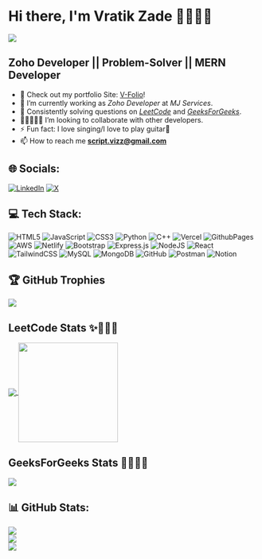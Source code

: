 # Hi there, I'm Vratik Zade 👋👨🏻‍💻


![](https://quotes-github-readme.vercel.app/api?type=horizontal&theme=radical)

## **Zoho Developer** || **Problem-Solver** || **MERN Developer**

- 🔭 Check out my portfolio Site: [V-Folio](https://vratik-zade.netlify.app/)!
- 🌱 I’m currently working as *Zoho Developer* at *MJ Services*.
- 🎯 Consistently solving questions on [*LeetCode*](https://leetcode.com/u/vizzscript/) and [*GeeksForGeeks*](https://www.geeksforgeeks.org/user/vratikzmz5x/).
- 👨🏻‍🤝‍👨🏻 I’m looking to collaborate with other developers.
- ⚡ Fun fact: I love singing/I love to play guitar🎸
- 📫 How to reach me **script.vizz@gmail.com**

## 🌐 Socials:
[![LinkedIn](https://img.shields.io/badge/LinkedIn-%230077B5.svg?logo=linkedin&logoColor=white)](https://linkedin.com/in/vratik-zade-a94912204) [![X](https://img.shields.io/badge/X-black.svg?logo=X&logoColor=white)](https://x.com/VratikZ) 


## 💻 Tech Stack:
![HTML5](https://img.shields.io/badge/html5-%23E34F26.svg?style=for-the-badge&logo=html5&logoColor=white) ![JavaScript](https://img.shields.io/badge/javascript-%23323330.svg?style=for-the-badge&logo=javascript&logoColor=%23F7DF1E) ![CSS3](https://img.shields.io/badge/css3-%231572B6.svg?style=for-the-badge&logo=css3&logoColor=white) ![Python](https://img.shields.io/badge/python-3670A0?style=for-the-badge&logo=python&logoColor=ffdd54) ![C++](https://img.shields.io/badge/c++-%2300599C.svg?style=for-the-badge&logo=c%2B%2B&logoColor=white) ![Vercel](https://img.shields.io/badge/vercel-%23000000.svg?style=for-the-badge&logo=vercel&logoColor=white) ![GithubPages](https://img.shields.io/badge/github%20pages-121013?style=for-the-badge&logo=github&logoColor=white) ![AWS](https://img.shields.io/badge/AWS-%23FF9900.svg?style=for-the-badge&logo=amazon-aws&logoColor=white) ![Netlify](https://img.shields.io/badge/netlify-%23000000.svg?style=for-the-badge&logo=netlify&logoColor=#00C7B7) ![Bootstrap](https://img.shields.io/badge/bootstrap-%238511FA.svg?style=for-the-badge&logo=bootstrap&logoColor=white) ![Express.js](https://img.shields.io/badge/express.js-%23404d59.svg?style=for-the-badge&logo=express&logoColor=%2361DAFB) ![NodeJS](https://img.shields.io/badge/node.js-6DA55F?style=for-the-badge&logo=node.js&logoColor=white) ![React](https://img.shields.io/badge/react-%2320232a.svg?style=for-the-badge&logo=react&logoColor=%2361DAFB) ![TailwindCSS](https://img.shields.io/badge/tailwindcss-%2338B2AC.svg?style=for-the-badge&logo=tailwind-css&logoColor=white) ![MySQL](https://img.shields.io/badge/mysql-4479A1.svg?style=for-the-badge&logo=mysql&logoColor=white) ![MongoDB](https://img.shields.io/badge/MongoDB-%234ea94b.svg?style=for-the-badge&logo=mongodb&logoColor=white) ![GitHub](https://img.shields.io/badge/github-%23121011.svg?style=for-the-badge&logo=github&logoColor=white) ![Postman](https://img.shields.io/badge/Postman-FF6C37?style=for-the-badge&logo=postman&logoColor=white) ![Notion](https://img.shields.io/badge/Notion-%23000000.svg?style=for-the-badge&logo=notion&logoColor=white)

## 🏆 GitHub Trophies
![](https://github-profile-trophy.vercel.app/?username=vizzscript&theme=radical&no-frame=false&no-bg=true&margin-w=4)

## LeetCode Stats ✨👨🏻‍💻

 <!-- <img src="https://leetcard.jacoblin.cool/vizzscript?theme=dark&font=Andika%20New%20Basic&ext=contest&width=500&height=100&border=0&radius=25" />
  <img width="400" src="https://leetcode-badge-showcase.vercel.app/api?username=vizzscript&theme=black&border=no-border&animated=true" />-->
  <a href="https://leetcard.jacoblin.cool/vizzscript?theme=dark&font=Andika%20New%20Basic&ext=contest&width=500&height=100&border=0&radius=25">
  <img align="center" src="https://leetcard.jacoblin.cool/vizzscript?theme=dark&font=Andika%20New%20Basic&ext=contest&width=500&height=100&border=0&radius=25" />
</a>
<a href="https://leetcode-badge-showcase.vercel.app/api?username=vizzscript&theme=dark&border=no-border&animated=true">
  <img height=200 align="center" src="https://leetcode-badge-showcase.vercel.app/api?username=vizzscript&theme=dark&border=no-border&animated=true&card_width=320" />
</a>


## GeeksForGeeks Stats 🌟👨🏻‍💻
<p>
  <img src="https://geeks-for-geeks-stats-card.vercel.app/?username=vratikzmz5x" />
</p>

## 📊 GitHub Stats:
![](https://github-readme-stats.vercel.app/api?username=vizzscript&theme=chartreuse-dark&hide_border=true&include_all_commits=true&count_private=false)<br/>
![](https://github-readme-streak-stats.herokuapp.com/?user=vizzscript&theme=chartreuse-dark&hide_border=true)<br/>
![](https://github-readme-stats.vercel.app/api/top-langs/?username=vizzscript&theme=chartreuse-dark&hide_border=true&include_all_commits=true&count_private=false&layout=compact)
